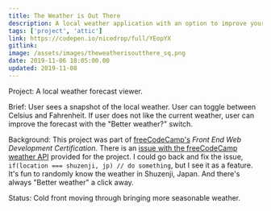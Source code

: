 ```yaml
---
title: The Weather is Out There
description: A local weather application with an option to improve your forecast
tags: ['project', 'attic']
link: https://codepen.io/nicedrop/full/YEopYX
gitlink:
image: /assets/images/theweatherisoutthere_sq.png
date: 2019-11-06 18:05:00.00
updated: 2019-11-08
---
```


Project: A local weather forecast viewer.

Brief: User sees a snapshot of the local weather. User can toggle between Celsius and Fahrenheit. If user does not like the current weather, user can improve the forecast with the "Better weather?" switch.

Background: This project was part of [freeCodeCamp's](https://www.freecodecamp.org 'freeCodeCamp website') _Front End Web Development Certification_. There is an [issue with the freeCodeCamp weather API](https://www.freecodecamp.org/forum/t/weather-challenge-url-functioning-randomly/184650/2 'freeCodeCamp Forum post on weather API issue') provided for the project. I could go back and fix the issue, `if(location === shuzenji, jp) // do something`, but I see it as a feature. It's fun to randomly know the weather in Shuzenji, Japan. And there's always "Better weather" a click away.

Status: Cold front moving through bringing more seasonable weather.
